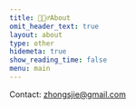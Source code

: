 ```yaml
---
title: 🙋🏻‍♂️About
omit_header_text: true
layout: about
type: other
hidemeta: true
show_reading_time: false
menu: main
---
```


Contact: zhongsjie@gmail.com